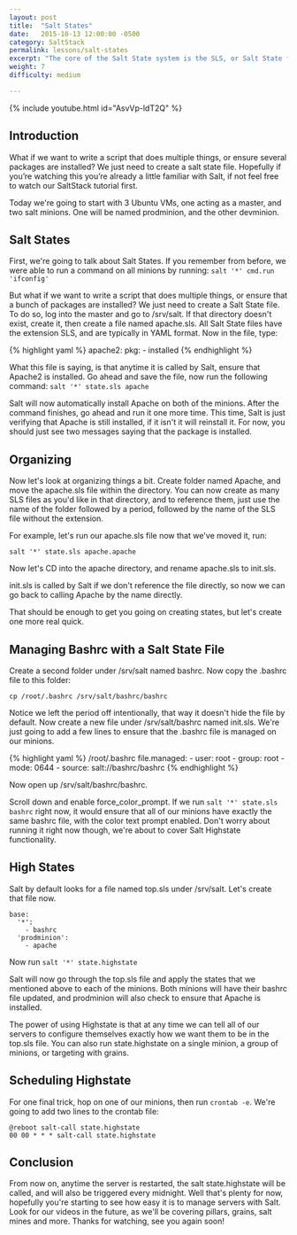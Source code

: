 ```yaml
---
layout: post
title:  "Salt States"
date:   2015-10-13 12:00:00 -0500
category: SaltStack
permalink: lessons/salt-states
excerpt: "The core of the Salt State system is the SLS, or Salt State file. The SLS is a representation of the state in which a system should be in, and is set up to contain this data in a simple format."
weight: 7
difficulty: medium

---
```

{% include youtube.html id="AsvVp-ldT2Q" %}

Introduction
------------
What if we want to write a script that does multiple things, or ensure several packages are installed? We just need to create a salt state file. Hopefully if you’re watching this you’re already a little familiar with Salt, if not feel free to watch our SaltStack tutorial first.

Today we're going to start with 3 Ubuntu VMs, one acting as a master, and two salt minions.
One will be named prodminion, and the other devminion.  

Salt States
-----------
First, we're going to talk about Salt States.  If you remember from before, we were able to run a command on all minions by running:
`salt '*' cmd.run 'ifconfig'`

But what if we want to write a script that does multiple things, or ensure that a bunch of packages are installed?  We just need to create a Salt State file.  To do so, log into the master and go to /srv/salt.  If that directory doesn't exist, create it, then create a file named apache.sls.  All Salt State files have the extension SLS, and are typically in YAML format.  Now in the file, type:

{% highlight yaml %}
apache2:
  pkg:
    - installed
{% endhighlight %}

What this file is saying, is that anytime it is called by Salt, ensure that Apache2 is installed.  Go ahead and save the file, now run the following command:
`salt '*' state.sls apache`

Salt will now automatically install Apache on both of the minions.  After the command finishes, go ahead and run it one more time.  This time, Salt is just verifying that Apache is still installed, if it isn't it will reinstall it.  For now, you should just see two messages saying that the package is installed.

Organizing
----------
Now let's look at organizing things a bit.  Create folder named Apache, and move the apache.sls file within the directory.  You can now create as many SLS files as you'd like in that directory, and to reference them, just use the name of the folder followed by a period, followed by the name of the SLS file without the extension.  

For example, let's run our apache.sls file now that we've moved it, run:

`salt '*' state.sls apache.apache`

Now let's CD into the apache directory, and rename apache.sls to init.sls.

init.sls is called by Salt if we don't reference the file directly, so now we can go back to calling Apache by the name directly.

That should be enough to get you going on creating states, but let's create one more real quick.

Managing Bashrc with a Salt State File
--------------------------------------
Create a second folder under /srv/salt named bashrc.  Now copy the .bashrc file to this folder:

`cp /root/.bashrc /srv/salt/bashrc/bashrc`

Notice we left the period off intentionally, that way it doesn't hide the file by default.  Now create a new file under /srv/salt/bashrc named init.sls.  We're just going to add a few lines to ensure that the .bashrc file is managed on our minions.

{% highlight yaml %}
/root/.bashrc
  file.managed:
    - user: root
    - group: root
    - mode: 0644
    - source: salt://bashrc/bashrc
{% endhighlight %}

Now open up /srv/salt/bashrc/bashrc.

Scroll down and enable force_color_prompt.  If we run `salt '*' state.sls bashrc` right now, it would ensure that all of our minions have exactly the same bashrc file, with the color text prompt enabled. Don't worry about running it right now though, we're about to cover Salt Highstate functionality.

High States
-----------
Salt by default looks for a file named top.sls under /srv/salt.  Let's create that file now.


~~~
base:
  '*':
    - bashrc
  'prodminion':
    - apache
~~~

Now run `salt '*' state.highstate`

Salt will now go through the top.sls file and apply the states that we mentioned above to each of the minions.  Both minions will have their bashrc file updated, and prodminion will also check to ensure that Apache is installed.

The power of using Highstate is that at any time we can tell all of our servers to configure themselves exactly how we want them to be in the top.sls file.  You can also run state.highstate on a single minion, a group of minions, or targeting with grains.  

Scheduling Highstate
--------------------
For one final trick, hop on one of our minions, then run `crontab -e`.  We're going to add two lines to the crontab file:

~~~
@reboot salt-call state.highstate
00 00 * * * salt-call state.highstate
~~~

Conclusion
----------
From now on, anytime the server is restarted, the salt state.highstate will be called, and will also be triggered every midnight.  Well that's plenty for now, hopefully you're starting to see how easy it is to manage servers with Salt.  Look for our videos in the future, as we'll be covering pillars, grains, salt mines and more.  Thanks for watching, see you again soon!
